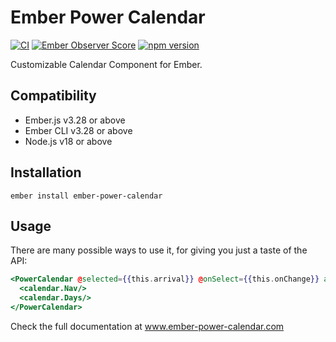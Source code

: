 # Ember Power Calendar

[![CI](https://github.com/cibernox/ember-power-calendar/actions/workflows/ci.yml/badge.svg)](https://github.com/cibernox/ember-power-calendar/actions/workflows/ci.yml)
[![Ember Observer Score](http://emberobserver.com/badges/ember-power-calendar.svg)](http://emberobserver.com/addons/ember-power-calendar)
[![npm version](https://badge.fury.io/js/ember-power-calendar.svg)](https://badge.fury.io/js/ember-power-calendar)

Customizable Calendar Component for Ember.

## Compatibility

* Ember.js v3.28 or above
* Ember CLI v3.28 or above
* Node.js v18 or above

## Installation

`ember install ember-power-calendar`


## Usage

There are many possible ways to use it, for giving you just a taste of the API:

```hbs
<PowerCalendar @selected={{this.arrival}} @onSelect={{this.onChange}} as |calendar|>
  <calendar.Nav/>
  <calendar.Days/>
</PowerCalendar>
```

Check the full documentation at www.ember-power-calendar.com

